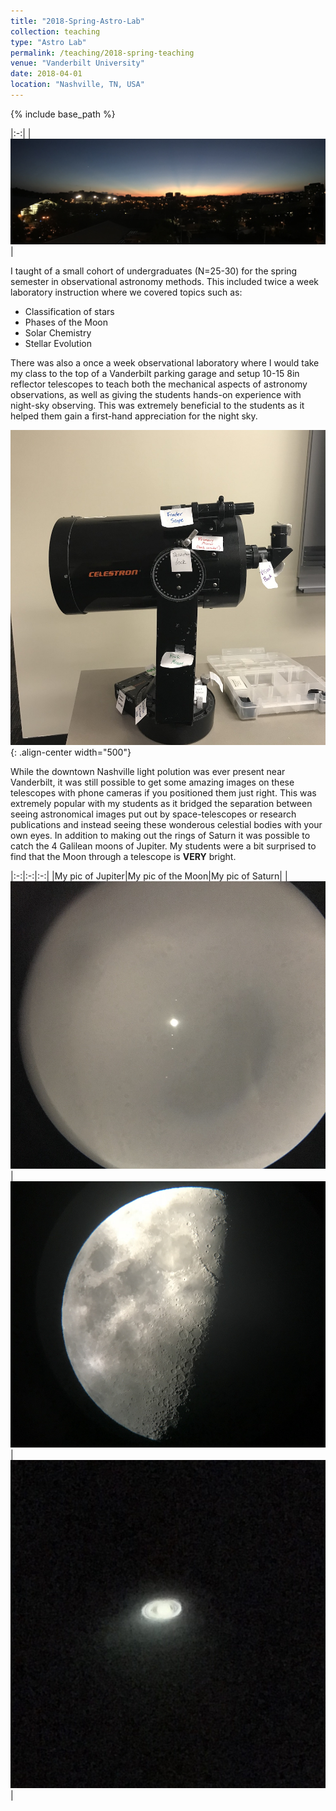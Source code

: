 ```yaml
---
title: "2018-Spring-Astro-Lab"
collection: teaching
type: "Astro Lab"
permalink: /teaching/2018-spring-teaching
venue: "Vanderbilt University"
date: 2018-04-01
location: "Nashville, TN, USA"
---
```

{% include base_path %}

|:-:|
|![Nashville Sunset](/images/nashville_sunset_pano.jpg "Sunset Panorama of Nashville")|

I taught of a small cohort of undergraduates (N=25-30) for the spring semester in observational astronomy methods. This included twice a week laboratory instruction where we covered topics such as:

* Classification of stars
* Phases of the Moon
* Solar Chemistry
* Stellar Evolution

There was also a once a week observational laboratory where I would take my class to the top of a Vanderbilt parking garage and setup 10-15 8in reflector telescopes to teach both the mechanical aspects of astronomy observations, as well as giving the students hands-on experience with night-sky observing. This was extremely beneficial to the students as it helped them gain a first-hand appreciation for the night sky. 


![Labeled Telescope](/images/labeled_celestron_telescope.jpg "labeled telescope"){: .align-center width="500"}


While the downtown Nashville light polution was ever present near Vanderbilt, it was still possible to get some amazing images on these telescopes with phone cameras if you positioned them just right. This was extremely popular with my students as it bridged the separation between seeing astronomical images put out by space-telescopes or research publications and instead seeing these wonderous celestial bodies with your own eyes. In addition to making out the rings of Saturn it was possible to catch the 4 Galilean moons of Jupiter. My students were a bit surprised to find that the Moon through a telescope is **VERY** bright.

|:-:|:-:|:-:|
|My pic of Jupiter|My pic of the Moon|My pic of Saturn|
|![Jupiter and its moons](/images/my_phone_image_of_jupiter.jpg "Phone camera image of Jupter + 4 Galilean moons")|![Moon](/images/my_phone_image_of_the_moon.jpg "Phone camera image of the Moon")|!["Saturn and its rungs"](/images/my_phone_image_of_saturn.jpg "Phone camera image of Saturn")|